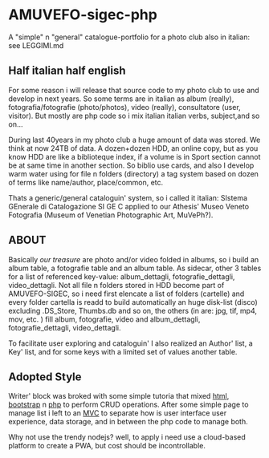 # AMUVEFO-sigec-php

A "simple" n "general" catalogue-portfolio for a photo club
also in italian: see LEGGIMI.md


## Half italian half english

For some reason i will release that source code to
my photo club to use and develop in next years.
So some terms are in italian as album (really),
fotografia/fotografie (photo/photos), video
(really), consultatore (user, visitor).
But mostly are php code so i mix italian italian
verbs, subject,and so on...

During last 40years in my photo club a huge amount
of data was stored. We think at now 24TB of data.
A dozen+dozen HDD, an online copy, but as you know
HDD are like a biblioteque index, if a volume is in
Sport section cannot be at same time in another section.
So biblio use cards, and also I develop warm water
using for file n folders (directory) a tag system
based on dozen of terms like name/author, place/common,
etc.

Thats a generic/general cataloguin' system,
so i called it italian: SIstema GEnerale di Catalogazione
SI GE C applied to our Athesis' Museo Veneto Fotografia
(Museum of Venetian Photographic Art, MuVePh?).

## ABOUT

Basically _our treasure_ are photo and/or video folded in
albums, so i build an album table, a fotografie table
and an album table.
As sidecar, other 3 tables for a list of referenced
key-value: album_dettagli, fotografie_dettagli,
video_dettagli. Not all file n folders stored in HDD
become part of AMUVEFO-SIGEC, so i need first elencate
a list of folders (cartelle) and every folder cartella is readd
to build automatically an huge disk-list (disco)
excluding .DS_Store, Thumbs.db and so on, the others (in are: jpg,
tif, mp4, mov, etc. ) fill album, fotografie, video and
album_dettagli, fotografie_dettagli, video_dettagli.

To facilitate user exploring and cataloguin' I also
realized an Author' list, a Key' list, and for some
keys with a limited set of values another table.

## Adopted Style

Writer' block was broked with some simple tutoria that
mixed [html](https://en.wikipedia.org/wiki/HTML), [bootstrap](https://getbootstrap.com) n [php](https://www.php.net) to perform CRUD operations.
After some simple page to manage list i left to an [MVC](https://en.wikipedia.org/wiki/Model–view–controller) to separate how is user interface user experience, data storage, and in between the php code to manage both.

Why not use the trendy nodejs? well, to apply i need use a
cloud-based platform to create a PWA, but cost should be incontrollable.
